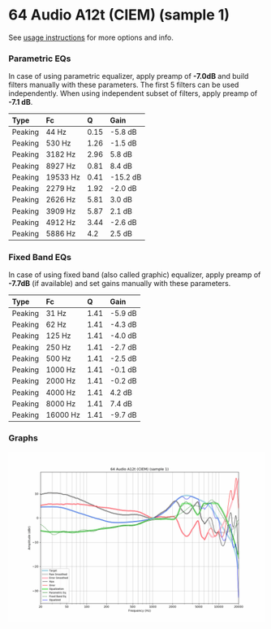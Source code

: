 # 64 Audio A12t (CIEM) (sample 1)
See [usage instructions](https://github.com/jaakkopasanen/AutoEq#usage) for more options and info.

### Parametric EQs
In case of using parametric equalizer, apply preamp of **-7.0dB** and build filters manually
with these parameters. The first 5 filters can be used independently.
When using independent subset of filters, apply preamp of **-7.1 dB**.

| Type    | Fc       |    Q | Gain     |
|:--------|:---------|:-----|:---------|
| Peaking | 44 Hz    | 0.15 | -5.8 dB  |
| Peaking | 530 Hz   | 1.26 | -1.5 dB  |
| Peaking | 3182 Hz  | 2.96 | 5.8 dB   |
| Peaking | 8927 Hz  | 0.81 | 8.4 dB   |
| Peaking | 19533 Hz | 0.41 | -15.2 dB |
| Peaking | 2279 Hz  | 1.92 | -2.0 dB  |
| Peaking | 2626 Hz  | 5.81 | 3.0 dB   |
| Peaking | 3909 Hz  | 5.87 | 2.1 dB   |
| Peaking | 4912 Hz  | 3.44 | -2.6 dB  |
| Peaking | 5886 Hz  | 4.2  | 2.5 dB   |

### Fixed Band EQs
In case of using fixed band (also called graphic) equalizer, apply preamp of **-7.7dB**
(if available) and set gains manually with these parameters.

| Type    | Fc       |    Q | Gain    |
|:--------|:---------|:-----|:--------|
| Peaking | 31 Hz    | 1.41 | -5.9 dB |
| Peaking | 62 Hz    | 1.41 | -4.3 dB |
| Peaking | 125 Hz   | 1.41 | -4.0 dB |
| Peaking | 250 Hz   | 1.41 | -2.7 dB |
| Peaking | 500 Hz   | 1.41 | -2.5 dB |
| Peaking | 1000 Hz  | 1.41 | -0.1 dB |
| Peaking | 2000 Hz  | 1.41 | -0.2 dB |
| Peaking | 4000 Hz  | 1.41 | 4.2 dB  |
| Peaking | 8000 Hz  | 1.41 | 7.4 dB  |
| Peaking | 16000 Hz | 1.41 | -9.7 dB |

### Graphs
![](./64%20Audio%20A12t%20(CIEM)%20(sample%201).png)